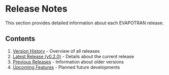 # Release Notes

This section provides detailed information about each EVAPOTRAN release.

## Contents

1. [Version History](version-history.md) - Overview of all releases
2. [Latest Release (v0.2.0)](v0.2.0.md) - Details about the current release
3. [Previous Releases](previous-releases.md) - Information about older versions
4. [Upcoming Features](roadmap.md) - Planned future developments